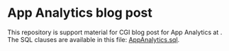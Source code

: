 # App Analytics blog post

This repository is support material for CGI blog post for App Analytics at . The SQL clauses are available in this file: [AppAnalytics.sql](AppAnalytics.sql).

